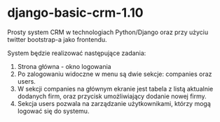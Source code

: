 # django-basic-crm-1.10

Prosty system CRM w technologiach Python/Django oraz przy użyciu twitter bootstrap-a jako frontendu.

System będzie realizować następujące zadania:

1. Strona główna - okno logowania
2. Po zalogowaniu widoczne w menu są dwie sekcje: companies oraz users.
3. W sekcji companies na głównym ekranie jest tabela z listą aktualnie dodanych firm, oraz przycisk umożliwiający dodanie nowej firmy.
4. Sekcja users pozwala na zarządzanie użytkownikami, którzy mogą logować się do systemu.

